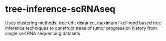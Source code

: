 # tree-inference-scRNAseq
Uses clustering methods, tree edit distance, maximum likelihood based tree inference techniques to construct trees of tumor progression history from single cell RNA sequencing datasets
